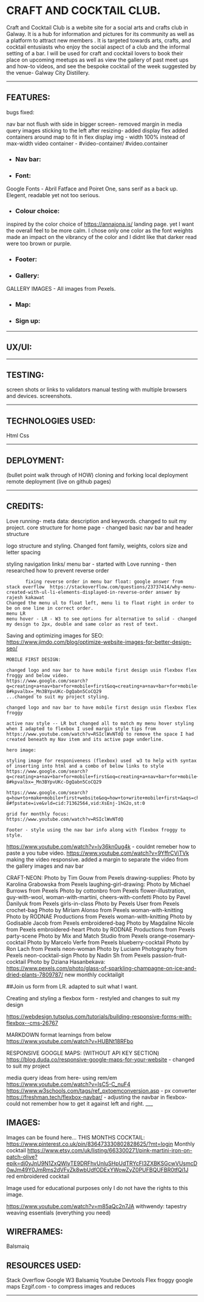 # CRAFT AND COCKTAIL CLUB.

Craft and Cocktail Club is a webite site for a social arts and crafts club in Galway. It is a hub for information and pictures for its community as well as a platform to attract new members . It is targeted towards arts, crafts, and cocktail entusiasts who enjoy the social aspect of a club and the informal setting of a bar. I will be used for craft and cocktail lovers to book their place on upcoming meetups as well as view the gallery of past meet ups and how-to videos, and see the bespoke cocktail of the week suggested by the venue- Galway City Distillery.

___

## FEATURES:

bugs fixed:

nav bar not flush with side in bigger screen- removed margin in media query
images sticking to the left after resizing- added display flex
added containers around map to fit in flex display
img - width 100% instead of max-width
video container - #video-container/ #video.container
* ### Nav bar:



* ### Font:
Google Fonts - Abril Fatface and Poiret One, sans serif as a back up. Elegent, readable yet not too serious.

* ### Colour choice:
inspired by the color choice of https://annajona.is/ landing page. yet I want the overall feel to be more calm.
I chose only one color as the font weights made an impact on the vibrancy of the color and I didnt like that darker read were too brown or purple. 

* ### Footer:

* ### Gallery:

GALLERY IMAGES - All images from Pexels.


* ### Map:

* ### Sign up:


___

## UX/UI:

___

## TESTING:
screen shots or links to validators
manual testing with multiple browsers and devices. screenshots.

___

## TECHNOLOGIES USED:

Html
Css

___

## DEPLOYMENT:
(bullet point walk through of HOW)
cloning and forking
local deployment
remote deployment (live on github pages)

___

## CREDITS:

Love running- meta data: description and keywords. changed to suit my project.
            core structure for home page - changed 
            basic nav bar and header structure

 logo structure and styling. Changed font family, weights, colors size and letter spacing

 styling navigation links/ menu bar - started with Love running - then researched how to prevent reverse order
            
           fixing reverse order in menu bar float: google answer from stack overflow  https://stackoverflow.com/questions/23737414/why-menu-created-with-ul-li-elements-displayed-in-reverse-order answer by rajesh kakawat
    Changed the menu ul to float left, menu li to float right in order to be on one line in correct order. 
    menu LR 
    menu hover - LR - W3 to see options for alternative to solid - changed my design to 2px, double and same color as rest of text. 

Saving and optimizing images for SEO: 
https://www.jimdo.com/blog/optimize-website-images-for-better-design-seo/

    MOBILE FIRST DESIGN: 

    changed logo and nav bar to have mobile first design usin flexbox flex froggy and below video. 
    https://www.google.com/search?q=creating+a+nav+bar+for+mobile+first&oq=creating+a+nav+bar+for+mobile+first+&aqs=chrome..69i57j33i10i160l5.20679j1j7&sourceid=chrome&ie=UTF-8#kpvalbx=_Mn3BYpvUKc-DgQabn5CoCQ29
    ...changed to suit my project styling.

    changed logo and nav bar to have mobile first design usin flexbox flex froggy

    active nav style -- LR but changed all to match my menu hover styling
    when I adapted to flexbox I used margin style tips from https://www.youtube.com/watch?v=RSIclWvNTdQ to remove the space I had created beneath my Nav item and its active page underline.

    hero image:

    styling image for responiveness (flexbox) used  w3 to help with syntax of inserting into html and a combo of below links to style 
    https://www.google.com/search?q=creating+a+nav+bar+for+mobile+first&oq=creating+a+nav+bar+for+mobile+first+&aqs=chrome..69i57j33i10i160l5.20679j1j7&sourceid=chrome&ie=UTF-8#kpvalbx=_Mn3BYpvUKc-DgQabn5CoCQ29

    https://www.google.com/search?q=how+to+make+mobile+first+website&oq=how+to+write+mobile+first+&aqs=chrome.2.0i512j69i57j0i22i30j0i10i22i30j0i22i30l3j0i15i22i30j0i390l2.16112j0j7&sourceid=chrome&ie=UTF-8#fpstate=ive&vld=cid:71362564,vid:XsEnj-1hG2o,st:0

    grid for monthly focus:
    https://www.youtube.com/watch?v=RSIclWvNTdQ

    Footer - style using the nav bar info along with flexbox froggy to style.

    
https://www.youtube.com/watch?v=ly36kn0ug4k - couldnt remeber how to paste a you tube video.
https://www.youtube.com/watch?v=9YffrCViTVk making the video responsive.
added a margin to separate the video from the gallery images and nav bar

CRAFT-NEON: Photo by Tim Gouw from Pexels
drawing-supplies: Photo by Karolina Grabowska from Pexels
laughing-girl-drawing: Photo by Michael Burrows from Pexels
Photo by cottonbro from Pexels flower-illustration, guy-with-wool, woman-with-martini, cheers-with-confetti
Photo by Pavel Danilyuk from Pexels girls-in-class
Photo by Pexels User from Pexels crochet-bag
Photo by Miriam Alonso from Pexels woman-with-knitting
Photo by RODNAE Productions from Pexels woman-with-knitting
Photo by Godisable Jacob from Pexels embroidered-bag
Photo by Magdaline Nicole from Pexels embroidered-heart
Photo by RODNAE Productions from Pexels party-scene
Photo by Mix and Match Studio from Pexels orange-rosemary-cocktail
Photo by Marcelo Verfe from Pexels blueberry-cocktail
Photo by Ron Lach from Pexels neon-woman
Photo by Luciann Photography from Pexels neon-cocktail-sign
Photo by Nadin Sh from Pexels passion-fruit-cocktail
Photo by Dziana Hasanbekava: https://www.pexels.com/photo/glass-of-sparkling-champagne-on-ice-and-dried-plants-7809787/ new monthly cocktailgit


##Join us
form from LR. adapted to suit what I want.

Creating and styling a flexbox form - restyled and changes to suit my design

https://webdesign.tutsplus.com/tutorials/building-responsive-forms-with-flexbox--cms-26767

MARKDOWN format learnings from below
https://www.youtube.com/watch?v=HUBNt18RFbo

RESPONSIVE GOOGLE MAPS: (WITHOUT API KEY SECTION)
https://blog.duda.co/responsive-google-maps-for-your-website - changed to suit my project

media query ideas from here- using rem/em
https://www.youtube.com/watch?v=IsC5-C_nuF4
https://www.w3schools.com/tags/ref_pxtoemconversion.asp - px converter 
https://freshman.tech/flexbox-navbar/ - adjusting the navbar in flexbox- could not remember how to get it against left and right.
    ___
## IMAGES: 

Images can be found here...
THIS MONTHS COCKTAIL:
https://www.pinterest.co.uk/pin/836473330802828625/?mt=login Monthly cocktail
https://www.etsy.com/uk/listing/663300271/pink-martini-iron-on-patch-olive?epik=dj0yJnU9N1ZxQWlyTE9DRFhvUnluSHpUdTRYcFI3ZXBKSGcwVUsmcD0wJm49Y0JmRms2dVFvZk8wbUdfODExYWowZyZ0PUFBQUFBR0tfQi1J red embroidered cocktail

Image used for educational purposes only I do not have the rights to this image.

https://www.youtube.com/watch?v=m85aQc2n7JA
withwendy: tapestry weaving essentials (everything you need)
## WIREFRAMES:

Balsmaiq

## RESOURCES USED:

Stack Overflow
Google
W3
Balsamiq 
Youtube
Devtools
Flex froggy
google maps
Ezgif.com - to compress images and reduces

___